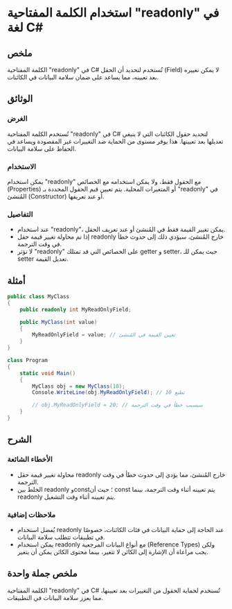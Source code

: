 <!--
Meta Description: # استخدام الكلمة المفتاحية "readonly" في لغة C# ## ملخص الكلمة المفتاحية "readonly" في C# تُستخدم لتحديد أن الحقل (Field) لا يمكن تغييره بعد تعيينه، م...
Meta Keywords: readonly, يمكن, البيانات, استخدام, الم
-->

# استخدام الكلمة المفتاحية "readonly" في لغة C#

## ملخص
الكلمة المفتاحية "readonly" في C# تُستخدم لتحديد أن الحقل (Field) لا يمكن تغييره بعد تعيينه، مما يساعد على ضمان سلامة البيانات في الكائنات.

## الوثائق
### الغرض
تُستخدم الكلمة المفتاحية "readonly" في C# لتحديد حقول الكائنات التي لا ينبغي تعديلها بعد تعيينها. هذا يوفر مستوى من الحماية ضد التغييرات غير المقصودة ويساعد في الحفاظ على سلامة البيانات.

### الاستخدام
يمكن استخدام "readonly" مع الحقول فقط، ولا يمكن استخدامه مع الخصائص (Properties) أو المتغيرات المحلية. يتم تعيين قيم الحقول المحددة بـ "readonly" في المُنشئ (Constructor) أو عند تعريفها.

### التفاصيل
- عند استخدام "readonly"، يمكن تغيير القيمة فقط في المُنشئ أو عند تعريف الحقل.
- إذا تم محاولة تغيير قيمة حقل readonly خارج المُنشئ، سيؤدي ذلك إلى حدوث خطأ في وقت الترجمة.
- لا تؤثر "readonly" على الخصائص التي قد تمتلك getter و setter، حيث يمكن للـ setter تعديل القيمة.

## أمثلة
```csharp
public class MyClass
{
    public readonly int MyReadOnlyField;

    public MyClass(int value)
    {
        MyReadOnlyField = value; // تعيين القيمة في المُنشئ
    }
}

class Program
{
    static void Main()
    {
        MyClass obj = new MyClass(10);
        Console.WriteLine(obj.MyReadOnlyField); // تطبع 10

        // obj.MyReadOnlyField = 20; // سيسبب خطأ في وقت الترجمة
    }
}
```

## الشرح
### الأخطاء الشائعة
- محاولة تغيير قيمة حقل readonly خارج المُنشئ، مما يؤدي إلى حدوث خطأ في وقت الترجمة.
- الخلط بين readonly وconst؛ حيث أن const يتم تعيينه أثناء وقت الترجمة، بينما readonly يتم تعيينه أثناء وقت التشغيل.

### ملاحظات إضافية
- يُفضل استخدام readonly عند الحاجة إلى حماية البيانات في فئات الكائنات، خصوصًا في تطبيقات تتطلب سلامة البيانات.
- يمكن استخدام readonly مع أنواع البيانات المرجعية (Reference Types) ولكن يجب مراعاة أن الإشارة إلى الكائن لا تتغير، بينما محتوى الكائن يمكن أن يتغير.

## ملخص جملة واحدة
الكلمة المفتاحية "readonly" في C# تُستخدم لحماية الحقول من التغييرات بعد تعيينها، مما يعزز سلامة البيانات في التطبيقات.